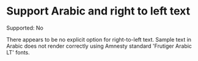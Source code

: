 # Support Arabic and right to left text

Supported: No

There appears to be no explicit option for right-to-left text. Sample text in 
Arabic does not render correctly using Amnesty standard 'Frutiger Arabic LT' 
fonts.



